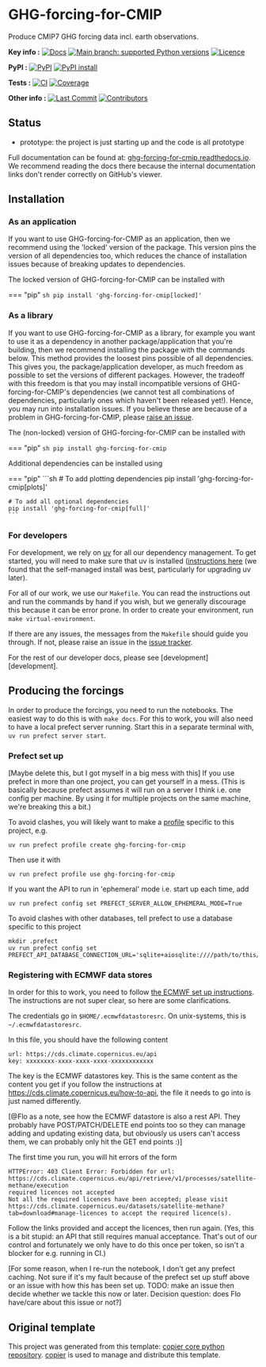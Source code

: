 <!--- --8<-- [start:description] -->
# GHG-forcing-for-CMIP

Produce CMIP7 GHG forcing data incl. earth observations.

**Key info :**
[![Docs](https://readthedocs.org/projects/ghg-forcing-for-cmip/badge/?version=latest)](https://ghg-forcing-for-cmip.readthedocs.io)
[![Main branch: supported Python versions](https://img.shields.io/python/required-version-toml?tomlFilePath=https%3A%2F%2Fraw.githubusercontent.com%2Fclimate-resource%2FGHG-forcing-for-CMIP%2Fmain%2Fpyproject.toml)](https://github.com/climate-resource/GHG-forcing-for-CMIP/blob/main/pyproject.toml)
[![Licence](https://img.shields.io/pypi/l/ghg-forcing-for-cmip?label=licence)](https://github.com/climate-resource/GHG-forcing-for-CMIP/blob/main/LICENCE)

**PyPI :**
[![PyPI](https://img.shields.io/pypi/v/ghg-forcing-for-cmip.svg)](https://pypi.org/project/ghg-forcing-for-cmip/)
[![PyPI install](https://github.com/climate-resource/GHG-forcing-for-CMIP/actions/workflows/install-pypi.yaml/badge.svg?branch=main)](https://github.com/climate-resource/GHG-forcing-for-CMIP/actions/workflows/install-pypi.yaml)

**Tests :**
[![CI](https://github.com/climate-resource/GHG-forcing-for-CMIP/actions/workflows/ci.yaml/badge.svg?branch=main)](https://github.com/climate-resource/GHG-forcing-for-CMIP/actions/workflows/ci.yaml)
[![Coverage](https://codecov.io/gh/climate-resource/GHG-forcing-for-CMIP/branch/main/graph/badge.svg)](https://codecov.io/gh/climate-resource/GHG-forcing-for-CMIP)

**Other info :**
[![Last Commit](https://img.shields.io/github/last-commit/climate-resource/GHG-forcing-for-CMIP.svg)](https://github.com/climate-resource/GHG-forcing-for-CMIP/commits/main)
[![Contributors](https://img.shields.io/github/contributors/climate-resource/GHG-forcing-for-CMIP.svg)](https://github.com/climate-resource/GHG-forcing-for-CMIP/graphs/contributors)
## Status

<!---

We recommend having a status line in your repo
to tell anyone who stumbles on your repository where you're up to.
Some suggested options:

- prototype: the project is just starting up and the code is all prototype
- development: the project is actively being worked on
- finished: the project has achieved what it wanted
  and is no longer being worked on, we won't reply to any issues
- dormant: the project is no longer worked on
  but we might come back to it,
  if you have questions, feel free to raise an issue
- abandoned: this project is no longer worked on
  and we won't reply to any issues
-->

- prototype: the project is just starting up and the code is all prototype

<!--- --8<-- [end:description] -->

Full documentation can be found at:
[ghg-forcing-for-cmip.readthedocs.io](https://ghg-forcing-for-cmip.readthedocs.io/en/latest/).
We recommend reading the docs there because the internal documentation links
don't render correctly on GitHub's viewer.

## Installation

<!--- --8<-- [start:installation] -->
### As an application

If you want to use GHG-forcing-for-CMIP as an application,
then we recommend using the 'locked' version of the package.
This version pins the version of all dependencies too,
which reduces the chance of installation issues
because of breaking updates to dependencies.

The locked version of GHG-forcing-for-CMIP can be installed with

=== "pip"
    ```sh
    pip install 'ghg-forcing-for-cmip[locked]'
    ```

### As a library

If you want to use GHG-forcing-for-CMIP as a library,
for example you want to use it
as a dependency in another package/application that you're building,
then we recommend installing the package with the commands below.
This method provides the loosest pins possible of all dependencies.
This gives you, the package/application developer,
as much freedom as possible to set the versions of different packages.
However, the tradeoff with this freedom is that you may install
incompatible versions of GHG-forcing-for-CMIP's dependencies
(we cannot test all combinations of dependencies,
particularly ones which haven't been released yet!).
Hence, you may run into installation issues.
If you believe these are because of a problem in GHG-forcing-for-CMIP,
please [raise an issue](https://github.com/climate-resource/GHG-forcing-for-CMIP/issues).

The (non-locked) version of GHG-forcing-for-CMIP can be installed with

=== "pip"
    ```sh
    pip install ghg-forcing-for-cmip
    ```

Additional dependencies can be installed using

=== "pip"
    ```sh
    # To add plotting dependencies
    pip install 'ghg-forcing-for-cmip[plots]'

    # To add all optional dependencies
    pip install 'ghg-forcing-for-cmip[full]'
    ```

### For developers

For development, we rely on [uv](https://docs.astral.sh/uv/)
for all our dependency management.
To get started, you will need to make sure that uv is installed
([instructions here](https://docs.astral.sh/uv/getting-started/installation/)
(we found that the self-managed install was best,
particularly for upgrading uv later).

For all of our work, we use our `Makefile`.
You can read the instructions out and run the commands by hand if you wish,
but we generally discourage this because it can be error prone.
In order to create your environment, run `make virtual-environment`.

If there are any issues, the messages from the `Makefile` should guide you through.
If not, please raise an issue in the
[issue tracker](https://github.com/climate-resource/GHG-forcing-for-CMIP/issues).

For the rest of our developer docs, please see [development][development].

<!--- --8<-- [end:installation] -->

## Producing the forcings

In order to produce the forcings, you need to run the notebooks.
The easiest way to do this is with `make docs`.
For this to work, you will also need to have a local prefect server running.
Start this in a separate terminal with, `uv run prefect server start`.

### Prefect set up

[Maybe delete this, but I got myself in a big mess with this]
If you use prefect in more than one project,
you can get yourself in a mess.
(This is basically because prefect assumes it will run on a server I think
i.e. one config per machine.
By using it for multiple projects on the same machine,
we're breaking this a bit.)

To avoid clashes, you will likely want to make a
[profile](https://docs.prefect.io/v3/how-to-guides/configuration/manage-settings)
specific to this project, e.g.

```
uv run prefect profile create ghg-forcing-for-cmip
```

Then use it with

```
uv run prefect profile use ghg-forcing-for-cmip
```

If you want the API to run in 'ephemeral' mode
i.e. start up each time, add

```
uv run prefect config set PREFECT_SERVER_ALLOW_EPHEMERAL_MODE=True
```

To avoid clashes with other databases,
tell prefect to use a database specific to this project

```
mkdir .prefect
uv run prefect config set PREFECT_API_DATABASE_CONNECTION_URL='sqlite+aiosqlite:////path/to/this/repo/.prefect/prefect.db'
```

### Registering with ECMWF data stores

In order for this to work, you need to follow
[the ECMWF set up instructions](https://cds.climate.copernicus.eu/how-to-api).
The instructions are not super clear,
so here are some clarifications.

The credentials go in `$HOME/.ecmwfdatastoresrc`.
On unix-systems, this is `~/.ecmwfdatastoresrc`.

In this file, you should have the following content

```
url: https://cds.climate.copernicus.eu/api
key: xxxxxxxx-xxxx-xxxx-xxxx-xxxxxxxxxxxx
```

The key is the ECMWF datastores key.
This is the same content as the content you get if you follow
the instructions at
https://cds.climate.copernicus.eu/how-to-api,
the file it needs to go into is just named differently.

[@Flo as a note, see how the ECMWF datastore is also a rest API.
They probably have POST/PATCH/DELETE end points too
so they can manage adding and updating existing data,
but obviously us users can't access them,
we can probably only hit the GET end points :)]

The first time you run, you will hit errors of the form

```
HTTPError: 403 Client Error: Forbidden for url: https://cds.climate.copernicus.eu/api/retrieve/v1/processes/satellite-methane/execution
required licences not accepted
Not all the required licences have been accepted; please visit https://cds.climate.copernicus.eu/datasets/satellite-methane?tab=download#manage-licences to accept the required licence(s).
```

Follow the links provided and accept the licences, then run again.
(Yes, this is a bit stupid: an API that still requires manual acceptance.
That's out of our control and fortunately we only have to do this once per token,
so isn't a blocker for e.g. running in CI.)

[For some reason, when I re-run the notebook, I don't get any prefect caching.
Not sure if it's my fault because of the prefect set up stuff above
or an issue with how this has been set up.
TODO: make an issue then decide whether we tackle this now or later.
Decision question: does Flo have/care about this issue or not?]

## Original template

This project was generated from this template:
[copier core python repository](https://gitlab.com/openscm/copier-core-python-repository).
[copier](https://copier.readthedocs.io/en/stable/) is used to manage and
distribute this template.

